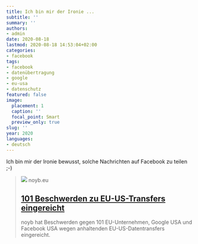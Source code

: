 ```yaml
---
title: Ich bin mir der Ironie ...
subtitle: ''
summary: ''
authors:
- admin
date: 2020-08-18
lastmod: 2020-08-18 14:53:04+02:00
categories:
- facebook
tags:
- facebook
- datenübertragung
- google
- eu-usa
- datenschutz
featured: false
image:
  placement: 1
  caption: ''
  focal_point: Smart
  preview_only: true
slug: ''
year: 2020
languages:
- deutsch
---
```


Ich bin mir der Ironie bewusst, solche Nachrichten auf Facebook zu teilen ;-)
> [![](https://noyb.eu/sites/default/files/styles/facebook/public/2020-08/dalmatians.png?h=61ce19a1&itok=DMdSdRs6)](https://noyb.eu/de/101-beschwerden-zu-eu-us-transfers-eingereicht)
> noyb.eu
> ## [101 Beschwerden zu EU-US-Transfers eingereicht](https://noyb.eu/de/101-beschwerden-zu-eu-us-transfers-eingereicht)
>
>noyb hat Beschwerden gegen 101 EU-Unternehmen, Google USA und Facebook USA wegen anhaltenden EU-US-Datentransfers eingereicht.